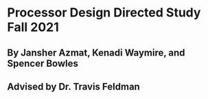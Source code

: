 # Processor Design Directed Study Fall 2021
## By Jansher Azmat, Kenadi Waymire, and Spencer Bowles
## Advised by Dr. Travis Feldman




